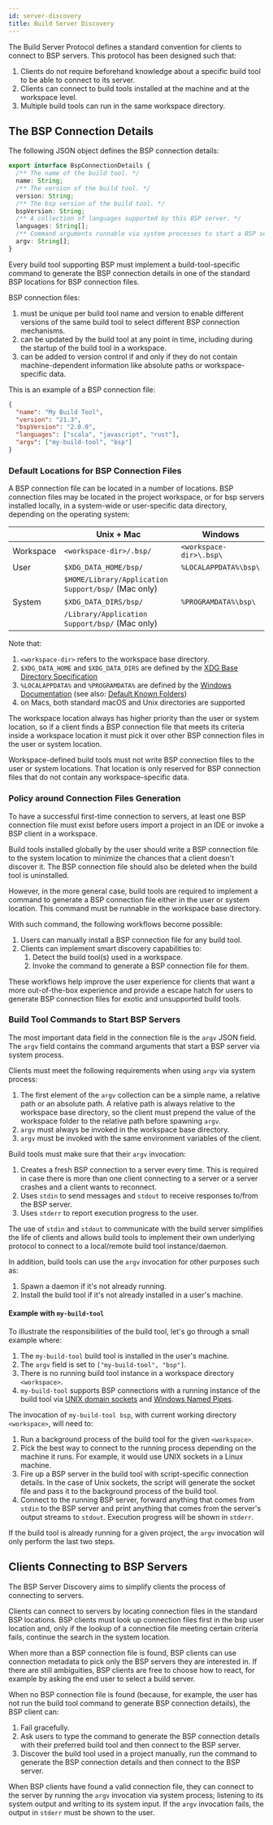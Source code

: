 ```yaml
---
id: server-discovery
title: Build Server Discovery
---
```


The Build Server Protocol defines a standard convention for clients to connect
to BSP servers. This protocol has been designed such that:

1. Clients do not require beforehand knowledge about a specific build tool to be
   able to connect to its server.
1. Clients can connect to build tools installed at the machine and at the
   workspace level.
1. Multiple build tools can run in the same workspace directory.

## The BSP Connection Details

The following JSON object defines the BSP connection details:

```ts
export interface BspConnectionDetails {
  /** The name of the build tool. */
  name: String;
  /** The version of the build tool. */
  version: String;
  /** The bsp version of the build tool. */
  bspVersion: String;
  /** A collection of languages supported by this BSP server. */
  languages: String[];
  /** Command arguments runnable via system processes to start a BSP server */
  argv: String[];
}
```

Every build tool supporting BSP must implement a build-tool-specific command to
generate the BSP connection details in one of the standard BSP locations for BSP
connection files.

BSP connection files:

1. must be unique per build tool name and version to enable different versions
   of the same build tool to select different BSP connection mechanisms.
1. can be updated by the build tool at any point in time, including during the
   startup of the build tool in a workspace.
1. can be added to version control if and only if they do not contain
   machine-dependent information like absolute paths or workspace-specific data.

This is an example of a BSP connection file:

```json
{
  "name": "My Build Tool",
  "version": "21.3",
  "bspVersion": "2.0.0",
  "languages": ["scala", "javascript", "rust"],
  "argv": ["my-build-tool", "bsp"]
}
```

### Default Locations for BSP Connection Files

A BSP connection file can be located in a number of locations. BSP connection
files may be located in the project workspace, or for bsp servers installed
locally, in a system-wide or user-specific data directory, depending on the
operating system:

|           | Unix + Mac                                          | Windows                 |
| --------- | --------------------------------------------------- | ----------------------- |
| Workspace | `<workspace-dir>/.bsp/`                             | `<workspace-dir>\.bsp\` |
| User      | `$XDG_DATA_HOME/bsp/`                               | `%LOCALAPPDATA%\bsp\`   |
|           | `$HOME/Library/Application Support/bsp/` (Mac only) |                         |
| System    | `$XDG_DATA_DIRS/bsp/`                               | `%PROGRAMDATA%\bsp\`    |
|           | `/Library/Application Support/bsp/` (Mac only)      |                         |

Note that:

1. `<workspace-dir>` refers to the workspace base directory.
1. `$XDG_DATA_HOME` and `$XDG_DATA_DIRS` are defined by the
   [XDG Base Directory Specification](https://specifications.freedesktop.org/basedir-spec/basedir-spec-0.6.html)
1. `%LOCALAPPDATA%` and `%PROGRAMDATA%` are defined by the
   [Windows Documentation](https://docs.microsoft.com/en-gb/windows/desktop/shell/csidl)
   (see also:
   [Default Known Folders](https://docs.microsoft.com/en-gb/windows/desktop/shell/knownfolderid))
1. on Macs, both standard macOS and Unix directories are supported

The workspace location always has higher priority than the user or system
location, so if a client finds a BSP connection file that meets its criteria
inside a workspace location it must pick it over other BSP connection files in
the user or system location.

Workspace-defined build tools must not write BSP connection files to the user or
system locations. That location is only reserved for BSP connection files that
do not contain any workspace-specific data.

### Policy around Connection Files Generation

To have a successful first-time connection to servers, at least one BSP
connection file must exist before users import a project in an IDE or invoke a
BSP client in a workspace.

Build tools installed globally by the user should write a BSP connection file to
the system location to minimize the chances that a client doesn't discover it.
The BSP connection file should also be deleted when the build tool is
uninstalled.

However, in the more general case, build tools are required to implement a
command to generate a BSP connection file either in the user or system location.
This command must be runnable in the workspace base directory.

With such command, the following workflows become possible:

1. Users can manually install a BSP connection file for any build tool.
1. Clients can implement smart discovery capabilities to:
   1. Detect the build tool(s) used in a workspace.
   1. Invoke the command to generate a BSP connection file for them.

These workflows help improve the user experience for clients that want a more
out-of-the-box experience and provide a escape hatch for users to generate BSP
connection files for exotic and unsupported build tools.

### Build Tool Commands to Start BSP Servers

The most important data field in the connection file is the `argv` JSON field.
The `argv` field contains the command arguments that start a BSP server via
system process.

Clients must meet the following requirements when using `argv` via system
process:

1. The first element of the `argv` collection can be a simple name, a relative
   path or an absolute path. A relative path is always relative to the workspace
   base directory, so the client must prepend the value of the workspace folder
   to the relative path before spawning `argv`.
1. `argv` must always be invoked in the workspace base directory.
1. `argv` must be invoked with the same environment variables of the client.

Build tools must make sure that their `argv` invocation:

1. Creates a fresh BSP connection to a server every time. This is required in
   case there is more than one client connecting to a server or a server crashes
   and a client wants to reconnect.
1. Uses `stdin` to send messages and `stdout` to receive responses to/from the
   BSP server.
1. Uses `stderr` to report execution progress to the user.

The use of `stdin` and `stdout` to communicate with the build server simplifies
the life of clients and allows build tools to implement their own underlying
protocol to connect to a local/remote build tool instance/daemon.

In addition, build tools can use the `argv` invocation for other purposes such
as:

1. Spawn a daemon if it's not already running.
1. Install the build tool if it's not already installed in a user's machine.

#### Example with `my-build-tool`

To illustrate the responsibilities of the build tool, let's go through a small
example where:

1. The `my-build-tool` build tool is installed in the user's machine.
1. The `argv` field is set to `["my-build-tool", "bsp"]`.
1. There is no running build tool instance in a workspace directory
   `<workspace>`.
1. `my-build-tool` supports BSP connections with a running instance of the build
   tool via
   [UNIX domain sockets](https://en.wikipedia.org/wiki/Unix_domain_socket) and
   [Windows Named Pipes](https://docs.microsoft.com/en-us/windows/desktop/ipc/named-pipes).

The invocation of `my-build-tool bsp`, with current working directory
`<workspace>`, will need to:

1. Run a background process of the build tool for the given `<workspace>`.
1. Pick the best way to connect to the running process depending on the machine
   it runs. For example, it would use UNIX sockets in a Linux machine.
1. Fire up a BSP server in the build tool with script-specific connection
   details. In the case of Unix sockets, the script will generate the socket
   file and pass it to the background process of the build tool.
1. Connect to the running BSP server, forward anything that comes from `stdin`
   to the BSP server and print anything that comes from the server's output
   streams to `stdout`. Execution progress will be shown in `stderr`.

If the build tool is already running for a given project, the `argv` invocation
will only perform the last two steps.

## Clients Connecting to BSP Servers

The BSP Server Discovery aims to simplify clients the process of connecting to
servers.

Clients can connect to servers by locating connection files in the standard BSP
locations. BSP clients must look up connection files first in the bsp user
location and, only if the lookup of a connection file meeting certain criteria
fails, continue the search in the system location.

When more than a BSP connection file is found, BSP clients can use connection
metadata to pick only the BSP servers they are interested in. If there are still
ambiguities, BSP clients are free to choose how to react, for example by asking
the end user to select a build server.

When no BSP connection file is found (because, for example, the user has not run
the build tool command to generate BSP connection details), the BSP client can:

1. Fail gracefully.
1. Ask users to type the command to generate the BSP connection details with
   their preferred build tool and then connect to the BSP server.
1. Discover the build tool used in a project manually, run the command to
   generate the BSP connection details and then connect to the BSP server.

When BSP clients have found a valid connection file, they can connect to the
server by running the `argv` invocation via system process; listening to its
system output and writing to its system input. If the `argv` invocation fails,
the output in `stderr` must be shown to the user.
